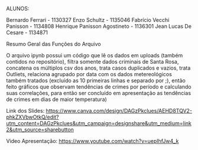 ALUNOS:

Bernardo Ferrari - 1130327
Enzo Schultz - 1135046
Fabrício Vecchi Panisson - 1134808
Henrique Panisson Agostineto - 1136301
Jean Lucas De Cesare - 1134871

Resumo Geral das Funções do Arquivo

O arquivo ipynb possui um código que lê os dados em uploads (também contidos no repositório), filtra somente dados criminais de Santa Rosa, concatena os múltiplos csv dos anos, trata casos duplicados e vazios, trata Outliets, relaciona agrupado por data com os dados metereológicos também tratados (excluído as 10 primeiras linhas e separado por ;), então feito gráficos que observam tendências de crimes por período e calculando suas correlações, para então ser concluído em apresentação as tendências de crimes em dias de maior temperatura)

Link dos Slides:
https://www.canva.com/design/DAGzPkclues/AEHD8TQV2-phkZXVbwOtkQ/edit?utm_content=DAGzPkclues&utm_campaign=designshare&utm_medium=link2&utm_source=sharebutton

Video Apresentação:
https://www.youtube.com/watch?v=uepIhfJw4_k
